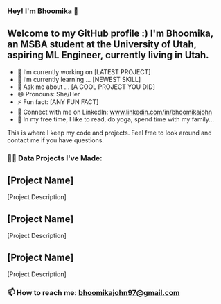 <!--
**bhoomika-johnpedely/bhoomika-johnpedely** is a ✨ _special_ ✨ repository because its `README.md` (this file) appears on your GitHub profile.

Here are some ideas to get you started:

- 🔭 I’m currently working on ...
- 🌱 I’m currently learning ...
- 👯 I’m looking to collaborate on ...
- 🤔 I’m looking for help with ...
- 💬 Ask me about ...
- 📫 How to reach me: ...
- 😄 Pronouns: ...
- ⚡ Fun fact: ...
-->

### Hey! I'm Bhoomika 👋
## Welcome to my GitHub profile :) I'm Bhoomika, an MSBA student at the University of Utah, aspiring ML Engineer, currently living in Utah. 

- 🔭 I’m currently working on [LATEST PROJECT]
- 🌱 I’m currently learning ... [NEWEST SKILL]
- 💬 Ask me about ... [A COOL PROJECT YOU DID]
- 😄 Pronouns: She/Her
- ⚡ Fun fact: [ANY FUN FACT]
- 🤝 Connect with me on LinkedIn: www.linkedin.com/in/bhoomikajohn
- 🎈 In my free time, I like to read, do yoga, spend time with my family...
  
This is where I keep my code and projects. Feel free to look around and contact me if you have questions.

### 👨‍💻 Data Projects I've Made:
## [Project Name]
[Project Description]

## [Project Name]
[Project Description]

## [Project Name]
[Project Description]

### 📫 How to reach me: bhoomikajohn97@gmail.com
